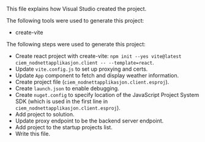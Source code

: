 This file explains how Visual Studio created the project.

The following tools were used to generate this project:

- create-vite

The following steps were used to generate this project:

- Create react project with create-vite: `npm init --yes vite@latest ciem_nodnettapplikasjon.client -- --template=react`.
- Update `vite.config.js` to set up proxying and certs.
- Update `App` component to fetch and display weather information.
- Create project file (`ciem_nodnettapplikasjon.client.esproj`).
- Create `launch.json` to enable debugging.
- Create `nuget.config` to specify location of the JavaScript Project System SDK (which is used in the first line in `ciem_nodnettapplikasjon.client.esproj`).
- Add project to solution.
- Update proxy endpoint to be the backend server endpoint.
- Add project to the startup projects list.
- Write this file.
